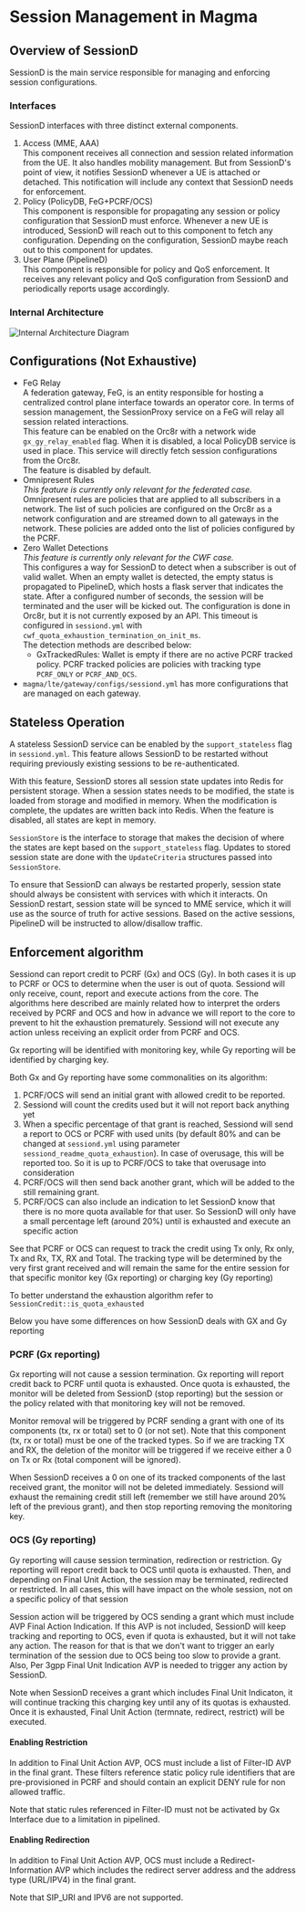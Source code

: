 ---
---
# Session Management in Magma

## Overview of SessionD
SessionD is the main service responsible for managing and enforcing session 
configurations. 

### Interfaces
SessionD interfaces with three distinct external components. 
1. Access (MME, AAA) <br>
 This component receives all connection and session related information from 
 the UE. It also handles mobility management. But from SessionD's point of view,
 it notifies SessionD whenever a UE is attached or detached. This notification 
 will include any context that SessionD needs for enforcement.
2. Policy (PolicyDB, FeG+PCRF/OCS) <br>
 This component is responsible for propagating any session or policy 
 configuration that SessionD must enforce. Whenever a new UE is introduced, 
 SessionD will reach out to this component to fetch any configuration. Depending
 on the configuration, SessionD maybe reach out to this component for updates. 
3. User Plane (PipelineD) <br>
 This component is responsible for policy and QoS enforcement. It receives 
 any relevant policy and QoS configuration from SessionD and periodically 
 reports usage accordingly.
 
### Internal Architecture 
![Internal Architecture Diagram](SessionD_Architecture.png)

## Configurations (Not Exhaustive)
- FeG Relay <br>
  A federation gateway, FeG, is an entity responsible for hosting a centralized 
  control plane interface towards an operator core. In terms of session 
  management, the SessionProxy service on a FeG will relay all session related 
  interactions. <br>
  This feature can be enabled on the Orc8r with a network wide
  `gx_gy_relay_enabled` flag. When it is disabled, a local PolicyDB service
  is used in place. This service will directly fetch session configurations
  from the Orc8r. <br>
  The feature is disabled by default.
- Omnipresent Rules <br>
  *This feature is currently only relevant for the federated case.* <br>
  Omnipresent rules are policies that are applied to all subscribers in a 
  network. The list of such policies are configured on the Orc8r as a network 
  configuration and are streamed down to all gateways in the network.
  These policies are added onto the list of policies configured by the PCRF. 
- Zero Wallet Detections <br>
  *This feature is currently only relevant for the CWF case.* <br>
  This configures a way for SessionD to detect when a subscriber is out of valid
  wallet. When an empty wallet is detected, the empty status is propagated to 
  PipelineD, which hosts a flask server that indicates the state. After a 
  configured number of seconds, the session will be terminated and the user will
  be kicked out.
  The configuration is done in Orc8r, but it is not currently exposed by an API.
  This timeout is configured in `sessiond.yml` with 
  `cwf_quota_exhaustion_termination_on_init_ms`.
  <br>
  The detection methods are described below: <br>
  - GxTrackedRules: Wallet is empty if there are no active PCRF tracked policy.
    PCRF tracked policies are policies with tracking type `PCRF_ONLY` or 
    `PCRF_AND_OCS`. 
- `magma/lte/gateway/configs/sessiond.yml` has more configurations that are 
   managed on each gateway.
   
## Stateless Operation
A stateless SessionD service can be enabled by the `support_stateless` flag in 
`sessiond.yml`. This feature allows SessionD to be restarted without requiring 
previously existing sessions to be re-authenticated.

With this feature, SessionD stores all session state updates into Redis for 
persistent storage. When a session states needs to be modified, the state is
loaded from storage and modified in memory. When the modification is complete,
the updates are written back into Redis. When the feature is disabled, all 
states are kept in memory.

`SessionStore` is the interface to storage that makes the decision of where the 
states are kept based on the `support_stateless` flag.
Updates to stored session state are done with the `UpdateCriteria` structures 
passed into `SessionStore`.

To ensure that SessionD can always be restarted properly, session state 
should always be consistent with services with which it interacts. 
On SessionD restart, session state will be synced to MME service, which 
it will use as the source of truth for active sessions. 
Based on the active sessions, PipelineD will be instructed to 
allow/disallow traffic.

## Enforcement algorithm 
Sessiond can report credit to PCRF (Gx) and OCS (Gy). In both cases it is up to 
PCRF or OCS to determine when the user is out of quota. Sessiond will only receive, 
count, report and execute actions from the core. The algorithms here described 
are mainly related how to interpret the orders received by PCRF and OCS and how
in advance we will report to the core to prevent to hit the exhaustion prematurely.
Sessiond will not execute any action unless receiving an explicit order from 
PCRF and OCS.

Gx reporting will be identified with monitoring key, while Gy reporting will be 
identified by charging key. 

Both Gx and Gy reporting have some commonalities on its algorithm:
1. PCRF/OCS will send an initial grant with allowed credit to be reported. 
2. Sessiond will count the credits used but it will not report back anything yet
3. When a specific percentage of that grant is reached, Sessiond will send a 
report to OCS or PCRF with used units (by default 80% and can be changed at 
`sessiond.yml` using parameter `sessiond_readme_quota_exhaustion`). In case of
overusage, this will be reported too. So it is up to PCRF/OCS to take that 
overusage into consideration
4. PCRF/OCS will then send back another grant, which will be added to the still
remaining grant. 
5. PCRF/OCS can also include an indication to let SessionD know that there is 
no more quota available for that user. So SessionD will only have a small 
percentage left (around 20%) until is exhausted and execute an specific
action

See that PCRF or OCS can request to track the credit using Tx only, Rx only, Tx and Rx,
TX, RX and Total. The tracking type will be determined by the very first grant received
and will remain the same for the entire session for that specific monitor key (Gx reporting)
or charging key (Gy reporting)

To better understand the exhaustion algorithm refer to `SessionCredit::is_quota_exhausted`

Below you have some differences on how SessionD deals with GX and Gy reporting 

### PCRF (Gx reporting) 
Gx reporting will not cause a session termination. Gx reporting will report credit
back to PCRF until quota is exhausted. Once quota is exhausted, the monitor will be
deleted from SessionD (stop reporting) but the session or the policy related with 
that monitoring key will not be removed.

Monitor removal will be triggered by PCRF sending a grant with one of its components
(tx, rx or total) set to 0 (or not set). Note that this component (tx, rx or total) 
must be one of the tracked types. So if we are tracking TX and RX, the deletion of
the monitor will be triggered if we receive either a 0 on Tx or Rx 
(total component will be ignored).

When SessionD receives a 0 on one of its tracked components of the last received
grant, the monitor will not be deleted immediately. Sessiond will exhaust the remaining 
credit still left (remember we still have around 20% left of the previous grant), and 
then stop reporting removing the monitoring key.

### OCS (Gy reporting) 
Gy reporting will cause session termination, redirection or restriction. Gy reporting will 
report credit back to OCS until quota is exhausted. Then, and depending on 
Final Unit Action, the session may be terminated, redirected or restricted.
In all cases, this will have impact on the whole session, not on a specific policy of 
that session

Session action will be triggered by OCS sending a grant which must include AVP 
Final Action Indication. If this AVP is not included, SessionD will keep tracking
and reporting to OCS, even if quota is exhausted, but it will not take any action. 
The reason for that is that we don't want to trigger an early termination of the 
session due to OCS being too slow to provide a grant. Also, Per 3gpp 
Final Unit Indication AVP is needed to trigger any action by SessionD.

Note when SessionD receives a grant which includes Final Unit Indicaton, it 
will continue tracking this charging key until any of its quotas is exhausted. 
Once it is exhausted, Final Unit Action (termnate, redirect, restrict) 
will be executed.

#### Enabling Restriction
In addition to Final Unit Action AVP, OCS must include a list of Filter-ID AVP in the
final grant. These filters reference static policy rule identifiers that are pre-provisioned
in PCRF and should contain an explicit DENY rule for non allowed traffic.

Note that static rules referenced in Filter-ID must not be activated by Gx Interface due to a
limitation in pipelined.

#### Enabling Redirection
In addition to Final Unit Action AVP, OCS must include a Redirect-Information AVP which
includes the redirect server address and the address type (URL/IPV4) in the final grant.

Note that SIP_URI and IPV6 are not supported.
